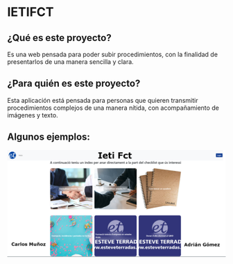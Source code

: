 # IETIFCT

## ¿Qué es este proyecto?

Es una web pensada para poder subir procedimientos, con la finalidad de presentarlos de una manera sencilla y clara.

## ¿Para quién es este proyecto?

Esta aplicación está pensada para personas que quieren transmitir procedimientos complejos de una manera nítida, con acompañamiento de imágenes y texto.

## Algunos ejemplos:

![example](./example.png)